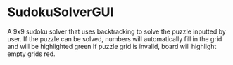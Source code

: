 # SudokuSolverGUI

A 9x9 sudoku solver that uses backtracking to solve the puzzle inputted by user.
If the puzzle can be solved, numbers will automatically fill in the grid and will be highlighted green
If puzzle grid is invalid, board will highlight empty grids red.
